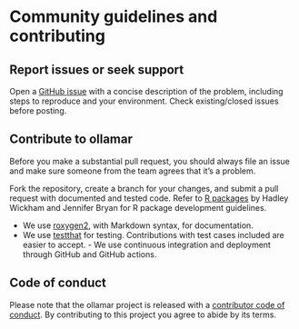 # Community guidelines and contributing

## Report issues or seek support

Open a [GitHub issue](https://github.com/hauselin/ollama-r/issues) with a concise description of the problem, including steps to reproduce and your environment. Check existing/closed issues before posting. 

## Contribute to ollamar

Before you make a substantial pull request, you should always file an issue and make sure someone from the team agrees that it’s a problem. 

Fork the repository, create a branch for your changes, and submit a pull request with documented and tested code. Refer to [R packages](https://r-pkgs.org/) by Hadley Wickham and Jennifer Bryan for R package development guidelines.

- We use [roxygen2](https://roxygen2.r-lib.org/), with Markdown syntax, for documentation. 
- We use [testthat](https://testthat.r-lib.org/) for testing. Contributions with test cases included are easier to accept. - We use continuous integration and deployment through GitHub and GitHub actions.

## Code of conduct

Please note that the ollamar project is released with a [contributor code of conduct](CODE_OF_CONDUCT.md). By contributing to this project you agree to abide by its terms.
